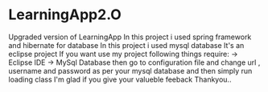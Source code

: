 # LearningApp2.O
Upgraded version of LearningApp
In this project i used spring framework and hibernate for database
In this project i used mysql database
It's an eclipse project
If you want use my project following things require:
-> Eclipse IDE
-> MySql Database
then go to configuration file and change url , username and password as per your mysql database
and then simply run loading class
I'm glad if you give your valueble feeback
Thankyou..
